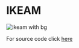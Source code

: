 # IKEAM

![ikeam with bg](https://github.com/aminerochdi1/IKEAM/assets/84997432/c8c4a029-0807-4a95-a62d-a02e07e1d388)

For source code click [here](IKEAM/tree/master)
